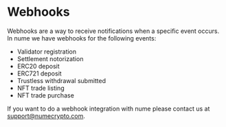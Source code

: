 # Webhooks

Webhooks are a way to receive notifications when a specific event occurs. In nume we have webhooks for the following events:
- Validator registration
- Settlement notorization
- ERC20 deposit
- ERC721 deposit
- Trustless withdrawal submitted
- NFT trade listing
- NFT trade purchase

If you want to do a webhook integration with nume please contact us at [support@numecrypto.com](mailto:support@numecrypto.com).
